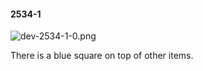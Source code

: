 #### 2534-1
![dev-2534-1-0.png](https://github.com/lil-lab/nlvr/raw/master/nlvr/dev/images/4/dev-2534-1-0.png "dev-2534-1-0.png")

There is a blue square on top of other items.